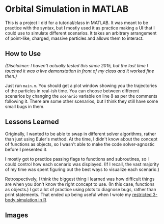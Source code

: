 # Orbital Simulation in MATLAB
This is a project I did for a tutorial/class in MATLAB. It was meant to be practice with the syntax, but I mostly used it as practice making a UI that I could use to simulate different scenarios. 
It takes an arbitrary arrangement of point-like, charged, massive particles and allows them to interact. 

## How to Use
_(Disclaimer: I haven't actually tested this since 2015, but the last time I touched it was a live demonstation in front of my class and it worked fine then.)_

Just run `main.m`. You should get a plot window showing you the trajectories of the particles in real-ish time.
You can choose between different scenarios by changing the `scenario` variable on line 8 as per the comments following it. There are some other scenarios, but I think they still have some small bugs in them. 

## Lessons Learned
Originally, I wanted to be able to swap in different solver algorithms, rather than just using Euler's method. At the time, I didn't know about the concept of functions as objects, so I wasn't able to make the code solver-agnostic before I presented it.

I mostly got to practice passing flags to functions and subroutines, so I could control how each scenario was displayed. (If I recall, the vast majority of my time was spent figuring out the best ways to visualize each scenario.)

Retrospectively, I think the biggest thing I learned was how difficult things are when you don't know the right concept to use. (In this case, functions as objects.) I got a lot of practice using plots to diagnose bugs, rather than print statements. That ended up being useful when I wrote my [restricted 3-body simulation in R](github.com/Joedang/restricted_three_body_problem). 

## Images

![]()
![]()
![]()
![]()
![]()
![]()
![]()
![]()
![]()